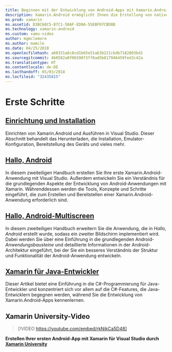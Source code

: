 ```yaml
---
title: Beginnen mit der Entwicklung von Android-Apps mit Xamarin.Android
description: Xamarin.Android ermöglicht Ihnen die Erstellung von nativen Android-Anwendungen, die die gleichen UI-Steuerelemente verwenden, wie in Java, jedoch mit der Flexibilität und Eleganz einer modernen Sprache (C#), der Leistungsfähigkeit der .NET-Basisklassenbibliothek (BCL) und einer erstklassigen IDE (Visual Studio) zur Verfügung. Diese Reihe wird die Grundlagen der Xamarin.Android-Entwicklung einführen. Sie führt Sie von der Einrichtung und Installation zum Erstellen der ersten Anwendung.
ms.prod: xamarin
ms.assetid: D3BC68C5-87C1-50AF-ED0A-55EBF07CBD8B
ms.technology: xamarin-android
ms.custom: xamu-video
author: mgmclemore
ms.author: mamcle
ms.date: 04/25/2018
ms.openlocfilehash: a60331a6c8cd1b65e51a63b221cbdb7182803bd1
ms.sourcegitcommit: 4b0582a0f06598f3ff8ad5b817946459fed3c42a
ms.translationtype: HT
ms.contentlocale: de-DE
ms.lasthandoff: 05/03/2018
ms.locfileid: "32435815"
---
```

# <a name="getting-started-series"></a>Erste Schritte

##  <a name="setup-and-installationandroidget-startedinstallationindexmd"></a>[Einrichtung und Installation](~/android/get-started/installation/index.md)

Einrichten von Xamarin.Android und Ausführen in Visual Studio. Dieser Abschnitt behandelt das Herunterladen, die Installation, Emulator-Konfiguration, Bereitstellung des Geräts und vieles mehr.


##  <a name="hello-androidandroidget-startedhello-androidindexmd"></a>[Hallo, Android](~/android/get-started/hello-android/index.md)

In diesem zweiteiligen Handbuch erstellen Sie Ihre erste Xamarin.Android-Anwendung mit Visual Studio. Außerdem entwickeln Sie ein Verständnis für die grundlegenden Aspekte der Entwicklung von Android-Anwendungen mit Xamarin.
Währenddessen werden die Tools, Konzepte und Schritte eingeführt, die zum Erstellen und Bereitstellen einer Xamarin.Android-Anwendung erforderlich sind.


##  <a name="hello-android-multiscreenandroidget-startedhello-android-multiscreenindexmd"></a>[Hallo, Android-Multiscreen](~/android/get-started/hello-android-multiscreen/index.md)

In diesem zweiteiligen Handbuch erweitern Sie die Anwendung, die in _Hallo, Android_ erstellt wurde, sodass ein zweiter Bildschirm implementiert wird. Dabei werden Sie über eine Einführung in die grundlegenden Android-*Anwendungsbausteine* und detaillierte Informationen in der Android-Architektur eingeführt, bei der Sie ein besseres Verständnis der Struktur und Funktionalität der Android-Anwendung entwickeln.


##  <a name="xamarin-for-java-developersandroidget-startedjava-developersmd"></a>[Xamarin für Java-Entwickler](~/android/get-started/java-developers.md)

Dieser Artikel bietet eine Einführung in die C#-Programmierung für Java-Entwickler und konzentriert sich vor allem auf die C#-Features, die Java-Entwicklern begegnen werden, während Sie die Entwicklung von Xamarin.Android-Apps kennenlernen.

## <a name="xamarin-university-video"></a>Xamarin University-Video

> [!VIDEO https://youtube.com/embed/rkNikCa5D48]

**Erstellen Ihrer ersten Android-App mit Xamarin für Visual Studio durch [Xamarin University](https://university.xamarin.com)**